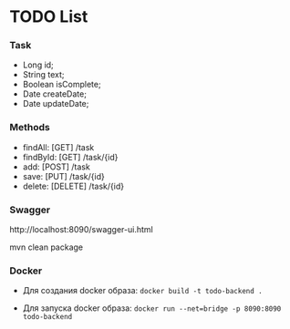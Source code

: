 # TODO List

### Task
* Long id;
* String text;
* Boolean isComplete;
* Date createDate;
* Date updateDate;

### Methods
* findAll: [GET] /task
* findById: [GET] /task/{id} 
* add: [POST] /task 
* save: [PUT] /task/{id}
* delete: [DELETE] /task/{id}


### Swagger
http://localhost:8090/swagger-ui.html

mvn clean package

### Docker
* Для создания docker образа: 
 `docker build -t todo-backend . `
    
* Для запуска docker образа:
 `docker run --net=bridge -p 8090:8090 todo-backend`